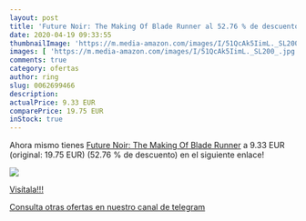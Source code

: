 ```yaml
---
layout: post
title: 'Future Noir: The Making Of Blade Runner al 52.76 % de descuento'
date: 2020-04-19 09:33:55
thumbnailImage: 'https://m.media-amazon.com/images/I/51QcAk5IimL._SL200_.jpg'
images: [ 'https://m.media-amazon.com/images/I/51QcAk5IimL._SL200_.jpg' ]
comments: true
category: ofertas
author: ring
slug: 0062699466
description:
actualPrice: 9.33 EUR
comparePrice: 19.75 EUR
inStock: true
---
```


Ahora mismo tienes [Future Noir: The Making Of Blade Runner](https://www.amazon.com/dp/0062699466/?tag=redken08-20) a 9.33 EUR (original: 19.75 EUR) (52.76 %  de descuento) en el siguiente enlace!

[![](https://m.media-amazon.com/images/I/51QcAk5IimL._SL200_.jpg)](https://www.amazon.com/dp/0062699466/?tag=redken08-20)

[Visítala!!!](https://www.amazon.com/dp/0062699466/?tag=redken08-20)

[Consulta otras ofertas en nuestro canal de telegram](https://t.me/s/ofertas25)
